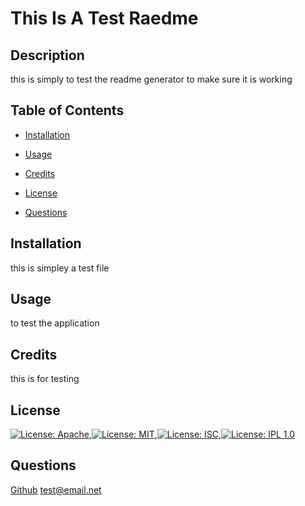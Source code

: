 
  # This Is A Test Raedme

  ## Description
  this is simply to test the readme generator to make sure it is working 

  ## Table of Contents
  * [Installation](#installation)

  * [Usage](#usage)

  * [Credits](#credits)

  * [License](#license)

  * [Questions](#questions)

  ## Installation
  this is simpley a test file

  ## Usage
  to test the application

  ## Credits
  this is for testing

  ## License
  [![License: Apache](https://img.shields.io/badge/License-Apache%202.0-blue.svg)](https://opensource.org/licenses/Apache-2.0),[![License: MIT](https://img.shields.io/badge/License-MIT-yellow.svg)](https://opensource.org/licenses/MIT),[![License: ISC](https://img.shields.io/badge/License-ISC-blue.svg)](https://opensource.org/licenses/ISC),[![License: IPL 1.0](https://img.shields.io/badge/License-IPL%201.0-blue.svg)](https://opensource.org/licenses/IPL-1.0)

  ## Questions
  [Github](https://github.com/gilabadio)
  test@email.net

